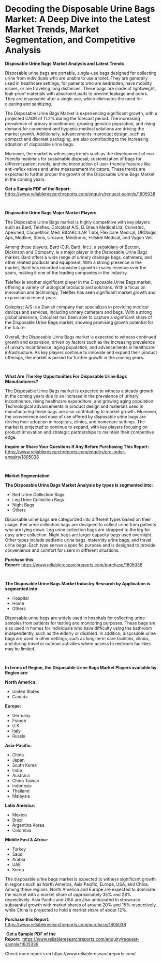 <p><h1>Decoding the Disposable Urine Bags Market: A Deep Dive into the Latest Market Trends, Market Segmentation, and Competitive Analysis</h1></p><p><strong>Disposable Urine Bags Market Analysis and Latest Trends</strong></p>
<p><p>Disposable urine bags are portable, single-use bags designed for collecting urine from individuals who are unable to use a toilet. They are generally used in healthcare settings, for patients who are bedridden, have mobility issues, or are traveling long distances. These bags are made of lightweight, leak-proof materials with absorbent pads to prevent leakage and odors. They are disposable after a single use, which eliminates the need for cleaning and sanitizing.</p><p>The Disposable Urine Bags Market is experiencing significant growth, with a projected CAGR of 11.2% during the forecast period. The increasing prevalence of urinary incontinence, growing geriatric population, and rising demand for convenient and hygienic medical solutions are driving the market growth. Additionally, advancements in product design, such as compact and discreet packaging, are also contributing to the increasing adoption of disposable urine bags.</p><p>Moreover, the market is witnessing trends such as the development of eco-friendly materials for sustainable disposal, customization of bags for different patient needs, and the introduction of user-friendly features like anti-reflux valves and urine measurement indicators. These trends are expected to further propel the growth of the Disposable Urine Bags Market in the coming years.</p></p>
<p><strong>Get a Sample PDF of the Report:&nbsp;</strong> <a href="https://www.reliableresearchreports.com/enquiry/request-sample/1805038">https://www.reliableresearchreports.com/enquiry/request-sample/1805038</a></p>
<p>&nbsp;</p>
<p><strong>Disposable Urine Bags Major Market Players</strong></p>
<p><p>The Disposable Urine Bags market is highly competitive with key players such as Bard, Teleflex, Coloplast A/S, B. Braun Medical Ltd, Convatec, Apexmed, Coopetition Med, BICAKCILAR Tibbi, Flexicare Medical, UROlogic Aps, Medline, Steris, Urocare, Medtronic, Hillside Medical, and Vygon Vet.</p><p>Among these players, Bard (C.R. Bard, Inc.), a subsidiary of Becton, Dickinson and Company, is a major player in the Disposable Urine Bags market. Bard offers a wide range of urinary drainage bags, catheters, and other related products and equipment. With a strong presence in the market, Bard has recorded consistent growth in sales revenue over the years, making it one of the leading companies in the industry.</p><p>Teleflex is another significant player in the Disposable Urine Bags market, offering a variety of urological products and solutions. With a focus on innovation and technology, Teleflex has seen significant market growth and expansion in recent years.</p><p>Coloplast A/S is a Danish company that specializes in providing medical devices and services, including urinary catheters and bags. With a strong global presence, Coloplast has been able to capture a significant share of the Disposable Urine Bags market, showing promising growth potential for the future.</p><p>Overall, the Disposable Urine Bags market is expected to witness continued growth and expansion, driven by factors such as the increasing prevalence of urinary incontinence, aging population, and advancements in healthcare infrastructure. As key players continue to innovate and expand their product offerings, the market is poised for further growth in the coming years.</p></p>
<p>&nbsp;</p>
<p><strong>What Are The Key Opportunities For Disposable Urine Bags Manufacturers?</strong></p>
<p><p>The Disposable Urine Bags market is expected to witness a steady growth in the coming years due to an increase in the prevalence of urinary incontinence, rising healthcare expenditure, and growing aging population. Technological advancements in product design and materials used in manufacturing these bags are also contributing to market growth. Moreover, the convenience and ease of use offered by disposable urine bags are driving their adoption in hospitals, clinics, and homecare settings. The market is projected to continue to expand, with key players focusing on product innovation and strategic partnerships to maintain their competitive edge.</p></p>
<p><strong>Inquire or Share Your Questions If Any Before Purchasing This Report:</strong> <a href="https://www.reliableresearchreports.com/enquiry/pre-order-enquiry/1805038">https://www.reliableresearchreports.com/enquiry/pre-order-enquiry/1805038</a></p>
<p>&nbsp;</p>
<p><strong>Market Segmentation</strong></p>
<p><strong>The Disposable Urine Bags Market Analysis by types is segmented into:</strong></p>
<p><ul><li>Bed Urine Collection Bags</li><li>Leg Urine Collection Bags</li><li>Night Bags</li><li>Others</li></ul></p>
<p><p>Disposable urine bags are categorized into different types based on their usage. Bed urine collection bags are designed to collect urine from patients who are lying down. Leg urine collection bags are strapped to the leg for easy urine collection. Night bags are larger capacity bags used overnight. Other types include pediatric urine bags, maternity urine bags, and travel urine bags. Each type serves a specific purpose and is designed to provide convenience and comfort for users in different situations.</p></p>
<p><strong>Purchase this Report:&nbsp;</strong><a href="https://www.reliableresearchreports.com/purchase/1805038">https://www.reliableresearchreports.com/purchase/1805038</a></p>
<p>&nbsp;</p>
<p><strong>The Disposable Urine Bags Market Industry Research by Application is segmented into:</strong></p>
<p><ul><li>Hospital</li><li>Home</li><li>Others</li></ul></p>
<p><p>Disposable urine bags are widely used in hospitals for collecting urine samples from patients for testing and monitoring purposes. These bags are also used in homes for individuals who have difficulty using the bathroom independently, such as the elderly or disabled. In addition, disposable urine bags are used in other settings, such as long-term care facilities, clinics, and during travel or outdoor activities where access to restroom facilities may be limited.</p></p>
<p>&nbsp;</p>
<p><strong>In terms of Region, the Disposable Urine Bags Market Players available by Region are:</strong></p>
<p>
    <p> <strong> North America: </strong>
        <ul>
            <li>United States</li>
            <li>Canada</li>
        </ul>
        </p> 
    <p> <strong> Europe: </strong>
        <ul>
            <li>Germany</li>
            <li>France</li>
            <li>U.K.</li>
            <li>Italy</li>
            <li>Russia</li>
        </ul>
        </p> 
    <p> <strong> Asia-Pacific: </strong>
        <ul>
            <li>China</li>
            <li>Japan</li>
            <li>South Korea</li>
            <li>India</li>
            <li>Australia</li>
            <li>China Taiwan</li>
            <li>Indonesia</li>
            <li>Thailand</li>
            <li>Malaysia</li>
        </ul>
        </p> 
    <p> <strong> Latin America: </strong>
        <ul>
            <li>Mexico</li>
            <li>Brazil</li>
            <li>Argentina Korea</li>
            <li>Colombia</li>
        </ul>
        </p> 
    <p> <strong> Middle East & Africa: </strong>
        <ul>
            <li>Turkey</li>
            <li>Saudi</li>
            <li>Arabia</li>
            <li>UAE</li>
            <li>Korea</li>
        </ul>
    </p>
    </p>
<p><p>The disposable urine bags market is expected to witness significant growth in regions such as North America, Asia Pacific, Europe, USA, and China. Among these regions, North America and Europe are expected to dominate the market with a market share of approximately 35% and 28% respectively. Asia Pacific and USA are also anticipated to showcase substantial growth with market shares of around 20% and 15% respectively, while China is projected to hold a market share of about 12%.</p></p>
<p><strong>Purchase this Report: </strong><a href="https://www.reliableresearchreports.com/purchase/1805038">https://www.reliableresearchreports.com/purchase/1805038</a></p>
<p>&nbsp;<strong>Get a Sample PDF of the Report:&nbsp;&nbsp;</strong><a href="https://www.reliableresearchreports.com/enquiry/request-sample/1805038">https://www.reliableresearchreports.com/enquiry/request-sample/1805038</a></p>
<p><strong></strong></p>
<p>Check more reports on https://www.reliableresearchreports.com/</p>